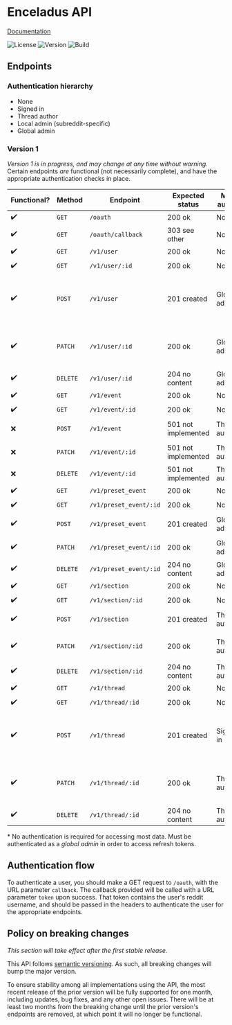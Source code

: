 # Enceladus API

[Documentation][docs]

![License][license]
![Version][version]
![Build][build]

## Endpoints

### Authentication hierarchy

- None
- Signed in
- Thread author
- Local admin (subreddit-specific)
- Global admin

### Version 1

_Version 1 is in progress,
and may change at any time without warning._
Certain endpoints _are_ functional (not necessarily complete),
and have the appropriate authentication checks in place.

| Functional?        | Method   | Endpoint               | Expected status     | Min. authn.   | Allowed parameters                                                                                                                         |
| ------------------ | -------- | ---------------------- | ------------------- | ------------- | ------------------------------------------------------------------------------------------------------------------------------------------ |
| :heavy_check_mark: | `GET`    | `/oauth`               | 200 ok              | None          | `callback`                                                                                                                                 |
| :heavy_check_mark: | `GET`    | `/oauth/callback`      | 303 see other       | None          | `code`<br>`state`                                                                                                                          |
| :heavy_check_mark: | `GET`    | `/v1/user`             | 200 ok              | None*         | _none_                                                                                                                                     |
| :heavy_check_mark: | `GET`    | `/v1/user/:id`         | 200 ok              | None*         | _none_                                                                                                                                     |
| :heavy_check_mark: | `POST`   | `/v1/user`             | 201 created         | Global admin  | `reddit_username`<br>`lang`<br>`refresh_token`<br>`is_global_admin`<br>`spacex__is_admin`<br>`spacex__is_mod`<br>`spacex__is_slack_member` |
| :heavy_check_mark: | `PATCH`  | `/v1/user/:id`         | 200 ok              | Global admin  | `lang`<br>`refresh_token`<br>`is_global_admin`<br>`spacex__is_admin`<br>`spacex__is_mod`<br>`spacex__is_slack_member`                      |
| :heavy_check_mark: | `DELETE` | `/v1/user/:id`         | 204 no content      | Global admin  | _none_                                                                                                                                     |
| :heavy_check_mark: | `GET`    | `/v1/event`            | 200 ok              | None          | _none_                                                                                                                                     |
| :heavy_check_mark: | `GET`    | `/v1/event/:id`        | 200 ok              | None          | _none_                                                                                                                                     |
| :x:                | `POST`   | `/v1/event`            | 501 not implemented | Thread author | `message`<br>`posted`<br>`terminal_count`                                                                                                  |
| :x:                | `PATCH`  | `/v1/event/:id`        | 501 not implemented | Thread author | `message`<br>`posted`<br>`terminal_count`                                                                                                  |
| :x:                | `DELETE` | `/v1/event/:id`        | 501 not implemented | Thread author | _none_                                                                                                                                     |
| :heavy_check_mark: | `GET`    | `/v1/preset_event`     | 200 ok              | None          | _none_                                                                                                                                     |
| :heavy_check_mark: | `GET`    | `/v1/preset_event/:id` | 200 ok              | None          | _none_                                                                                                                                     |
| :heavy_check_mark: | `POST`   | `/v1/preset_event`     | 201 created         | Global admin  | `holds_clock`<br>`message`<br>`name`                                                                                                       |
| :heavy_check_mark: | `PATCH`  | `/v1/preset_event/:id` | 200 ok              | Global admin  | `holds_clock`<br>`message`<br>`name`                                                                                                       |
| :heavy_check_mark: | `DELETE` | `/v1/preset_event/:id` | 204 no content      | Global admin  | _none_                                                                                                                                     |
| :heavy_check_mark: | `GET`    | `/v1/section`          | 200 ok              | None          | _none_                                                                                                                                     |
| :heavy_check_mark: | `GET`    | `/v1/section/:id`      | 200 ok              | None          | _none_                                                                                                                                     |
| :heavy_check_mark: | `POST`   | `/v1/section`          | 201 created         | Thread author | `content`<br>`name`<br>`thread`                                                                                                            |
| :heavy_check_mark: | `PATCH`  | `/v1/section/:id`      | 200 ok              | Thread author | `content`<br>`name`<br>`lock`<br>`events`                                                                                                  |
| :heavy_check_mark: | `DELETE` | `/v1/section/:id`      | 204 no content      | Thread author | _none_                                                                                                                                     |
| :heavy_check_mark: | `GET`    | `/v1/thread`           | 200 ok              | None          | _none_                                                                                                                                     |
| :heavy_check_mark: | `GET`    | `/v1/thread/:id`       | 200 ok              | None          | _none_                                                                                                                                     |
| :heavy_check_mark: | `POST`   | `/v1/thread`           | 201 created         | Signed in     | `launch_name`<br>`subreddit`<br>`t0`<br>`take_number`<br>`youtube_id`<br>`created_by`<br>`spacex__api_id`                                  |
| :heavy_check_mark: | `PATCH`  | `/v1/thread/:id`       | 200 ok              | Thread author | `launch_name`<br>`t0`<br>`take_number`<br>`youtube_id`<br>`created_by`<br>`spacex__api_id`                                                 |
| :heavy_check_mark: | `DELETE` | `/v1/thread/:id`       | 204 no content      | Thread author | _none_                                                                                                                                     |

\* No authentication is required for accessing most data.
Must be authenticated as a _global admin_ in order to access refresh tokens.

## Authentication flow

To authenticate a user,
you should make a GET request to `/oauth`,
with the URL parameter `callback`.
The callback provided will be called with a URL parameter `token` upon success.
That token contains the user's reddit username,
and should be passed in the headers to authenticate the user for the appropriate endpoints.

## Policy on breaking changes

_This section will take effect after the first stable release._

This API follows [semantic versioning].
As such, all breaking changes will bump the major version.

To ensure stability among all implementations using the API,
the most recent release of the prior version will be fully supported for one month,
including updates, bug fixes, and any other open issues.
There will be at least two months from the breaking change until the prior version's endpoints are removed,
at which point it will no longer be functional.

[semantic versioning]: https://semver.org
[license]: https://img.shields.io/github/license/r-spacex/enceladus-api.svg?style=flat-square
[version]: https://img.shields.io/github/package-json/v/r-spacex/enceladus-api.svg?style=flat-square
[build]: https://img.shields.io/travis/r-spacex/enceladus-api.svg?style=flat-square
[docs]: https://r-spacex.github.io/enceladus-api
